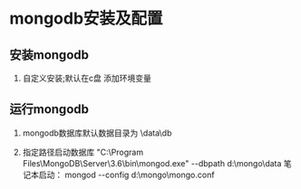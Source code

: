 # mongodb安装及配置
## 安装mongodb
1. 自定义安装;默认在c盘
    添加环境变量
## 运行mongodb
1. mongodb数据库默认数据目录为 \data\db 

2. 指定路径启动数据库
    "C:\Program Files\MongoDB\Server\3.6\bin\mongod.exe" --dbpath d:\mongo\data
    笔记本启动： mongod --config d:\mongo\mongo.conf
